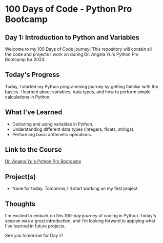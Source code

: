 # 100 Days of Code - Python Pro Bootcamp
## Day 1: Introduction to Python and Variables

Welcome to my 100 Days of Code journey! This repository will contain all the code and projects I work on during Dr. Angela Yu's Python Pro Bootcamp for 2023.

## Today's Progress
Today, I started my Python programming journey by getting familiar with the basics. I learned about variables, data types, and how to perform simple calculations in Python.

## What I've Learned
- Declaring and using variables in Python.
- Understanding different data types (integers, floats, strings).
- Performing basic arithmetic operations.

## Link to the Course
[Dr. Angela Yu's Python Pro Bootcamp](https://www.udemy.com/course/100-days-of-code/)

## Project(s)
- None for today. Tomorrow, I'll start working on my first project.

## Thoughts
I'm excited to embark on this 100-day journey of coding in Python. Today's session was a great introduction, and I'm looking forward to applying what I've learned in future projects.

See you tomorrow for Day 2!

